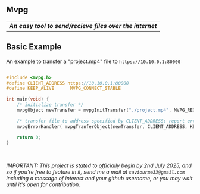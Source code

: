 ## Mvpg
<table><tr><td> <strong><em> An easy tool to send/recieve files over the internet </em></strong> </td></tr></table>

## Basic Example
An example to transfer a "project.mp4" file to `https://10.10.0.1:80000`
```C

#include <mvpg.h>
#define CLIENT_ADDRESS https://10.10.0.1:80000
#define KEEP_ALIVE      MVPG_CONNECT_STABLE

int main(void) {
    /* initialize transfer */
    mvpgObject newTransfer = mvpgInitTransfer("./project.mp4", MVPG_REGULAR);

    /* transfer file to address specified by CLIENT_ADDRESS; report error if tranfer fails */
    mvpgErrorHandler( mvpgTranferObject(newTransfer, CLIENT_ADDRESS, KEEP_ALIVE), "failed to initiate transfer");

    return 0;
}
```
<br>

_IMPORTANT: This project is stated to officially begin by 2nd July 2025, and so if you're free to feature in it, send me a mail at ```saviourme33@gmail.com``` including a message of interest and your github username, or you may wait until it's open for contribution._
